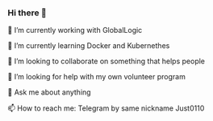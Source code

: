 ### Hi there 👋

🔭 I’m currently working with GlobalLogic

🌱 I’m currently learning Docker and Kubernethes

👯 I’m looking to collaborate on something that helps people

🤔 I’m looking for help with my own volunteer program

💬 Ask me about anything

📫 How to reach me: Telegram by same nickname Just0110
